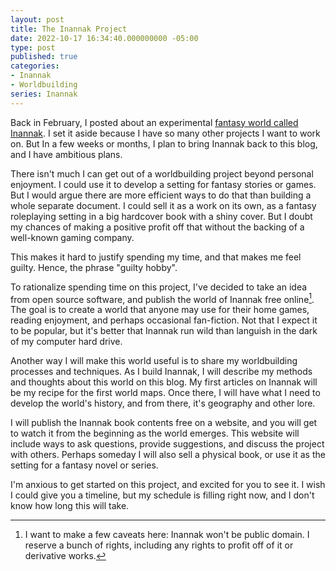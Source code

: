 ```yaml
---
layout: post
title: The Inannak Project
date: 2022-10-17 16:34:40.000000000 -05:00
type: post
published: true
categories:
- Inannak
- Worldbuilding
series: Inannak
---
```

Back in February, I posted about an experimental [fantasy world called Inannak](<{{ site.baseurl }}/posts/2022-02-04-inannak-portents-of-the-end.html>). I set it aside because I have so many other projects I want to work on. But In a few weeks or months, I plan to bring Inannak back to this blog, and I have ambitious plans.<!--more-->

There isn't much I can get out of a worldbuilding project beyond personal enjoyment. I could use it to develop a setting for fantasy stories or games. But I would argue there are more efficient ways to do that than building a whole separate document. I could sell it as a work on its own, as a fantasy roleplaying setting in a big hardcover book with a shiny cover. But I doubt my chances of making a positive profit off that without the backing of a well-known gaming company.

This makes it hard to justify spending my time, and that makes me feel guilty. Hence, the phrase "guilty hobby".

To rationalize spending time on this project, I've decided to take an idea from open source software, and publish the world of Inannak free online[^1]. The goal is to create a world that anyone may use for their home games, reading enjoyment, and perhaps occasional fan-fiction. Not that I expect it to be popular, but it's better that Inannak run wild than languish in the dark of my computer hard drive.

Another way I will make this world useful is to share my worldbuilding processes and techniques. As I build Inannak, I will describe my methods and thoughts about this world on this blog. My first articles on Inannak will be my recipe for the first world maps. Once there, I will have what I need to develop the world's history, and from there, it's geography and other lore.

I will publish the Inannak book contents free on a website, and you will get to watch it from the beginning as the world emerges. This website will include ways to ask questions, provide suggestions, and discuss the project with others. Perhaps someday I will also sell a physical book, or use it as the setting for a fantasy novel or series.

I'm anxious to get started on this project, and excited for you to see it. I wish I could give you a timeline, but my schedule is filling right now, and I don't know how long this will take.

[^1]: I want to make a few caveats here: Inannak won't be public domain. I reserve a bunch of rights, including any rights to profit off of it or derivative works.

